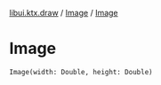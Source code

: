 [libui.ktx.draw](../README.md) / [Image](README.md) / [Image](-image.md)

# Image

`Image(width: Double, height: Double)`